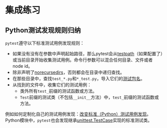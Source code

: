 # 集成练习
## Python测试发现规则归纳
`pytest`遵守以下标准测试用例发现规则：
- 如果没有没有在参数中声明起始路径，那么pytest会从[testpath](./customize.md#testpaths)（如果配置了）或当前目录开始收集测试用例。命令行参数可以混合任何目录、文件或者node id。
- 除非声明了[norecursedirs](https://docs.pytest.org/en/latest/customize.html#confval-norecursedirs)，否则都会在目录中递归查找。
- 在那些目录中，查找`test_*.py`和`*_test.py`，导入它们的[测试包名](https://docs.pytest.org/en/latest/goodpractices.html#test-package-name)。
- 从找到的文件中，收集它们的测试用例：
  - 类外所有`test_`前缀的测试函数或方法。
  - `Test`前缀的测试类（不包括`__init__`方法）中，`test_`前缀的测试函数或方法。

例如如何定制化自己的测试用例发现：[改变标准（Python）测试用例发现](https://docs.pytest.org/en/latest/example/pythoncollection.html)。Python模块中，`pytest`也会发现继承[unittest.TestCase](https://docs.pytest.org/en/latest/unittest.html#unittest-testcase)实现的标准测试类。